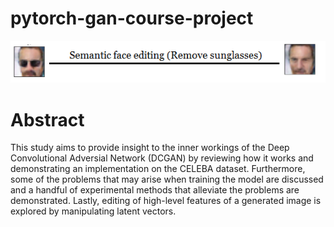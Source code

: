 # pytorch-gan-course-project

<img src="sfe.png"/>

# Abstract

This study aims to provide insight to the inner workings of the Deep Convolutional Adversial Network (DCGAN) by reviewing how it works and demonstrating an implementation on the CELEBA dataset. Furthermore, some of the problems that may arise when training the model are discussed and a handful of experimental methods that alleviate the problems are demonstrated. Lastly, editing of high-level features of a generated image is explored by manipulating latent vectors.
